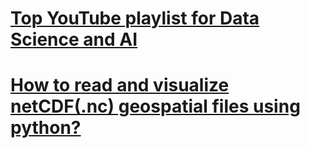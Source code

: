 # [Top YouTube playlist for Data Science and AI](https://www.linkedin.com/pulse/top-youtube-playlist-data-science-ai-you-must-check-mamdapure)
# [How to read and visualize netCDF(.nc) geospatial files using python?](https://medium.com/analytics-vidhya/how-to-read-and-visualize-netcdf-nc-geospatial-files-using-python-6c2ac8907c7c)
